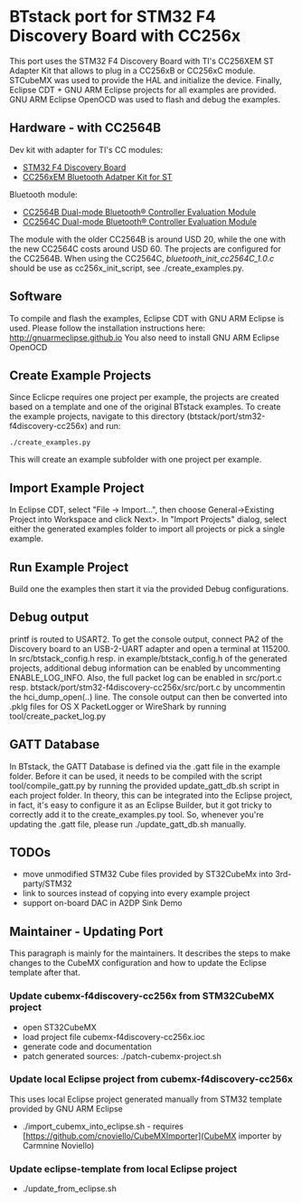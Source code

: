 # BTstack port for STM32 F4 Discovery Board with CC256x

This port uses the STM32 F4 Discovery Board with TI's CC256XEM ST Adapter Kit that allows to plug in a CC256xB or CC256xC module.
STCubeMX was used to provide the HAL and initialize the device. Finally, Eclipse CDT + GNU ARM Eclipse projects for all examples are provided.
GNU ARM Eclipse OpenOCD was used to flash and debug the examples.

## Hardware - with CC2564B

Dev kit with adapter for TI's CC modules:
- [STM32 F4 Discovery Board](http://www.st.com/en/evaluation-tools/stm32f4discovery.html)
- [CC256xEM Bluetooth Adatper Kit for ST](https://store.ti.com/CC256XEM-STADAPT-CC256xEM-Bluetooth-Adapter-Kit-P45158.aspx)

Bluetooth module:
- [CC2564B Dual-mode Bluetooth® Controller Evaluation Module](https://store.ti.com/cc2564modnem.aspx)
- [CC2564C Dual-mode Bluetooth® Controller Evaluation Module](https://store.ti.com/CC256XCQFN-EM-CC2564C-Dual-Mode-Bluetooth-Controller-Evaluation-Module-P51277.aspx) 

The module with the older CC2564B is around USD 20, while the one with the new CC2564C costs around USD 60. The projects are configured for the CC2564B. When using the CC2564C, *bluetooth_init_cc2564C_1.0.c* should be use as cc256x_init_script, see ./create_examples.py.

## Software

To compile and flash the examples, Eclipse CDT with GNU ARM Eclipse is used. Please follow the installation instructions here: http://gnuarmeclipse.github.io
You also need to install GNU ARM Eclipse OpenOCD

## Create Example Projects
Since Eclicpe requires one project per example, the projects are created based on a template and one of the original BTstack examples. To create the example projects, navigate to this directory (btstack/port/stm32-f4discovery-cc256x) and run:

	./create_examples.py

This will create an example subfolder with one project per example.

## Import Example Project
In Eclipse CDT, select "File -> Import...", then choose General->Existing Project into Workspace and click Next>. In "Import Projects" dialog, select either the generated examples folder to import all projects or pick a single example.

## Run Example Project
Build one the examples then start it via the provided Debug configurations.

## Debug output
printf is routed to USART2. To get the console output, connect PA2 of the Discovery board to an USB-2-UART adapter and open a terminal at 115200.
In src/btstack_config.h resp. in example/btstack_config.h of the generated projects, additional debug information can be enabled by uncommenting ENABLE_LOG_INFO.
Also, the full packet log can be enabled in src/port.c resp. btstack/port/stm32-f4discovery-cc256x/src/port.c by uncommentin the hci_dump_open(..) line. The console output can then be converted into .pklg files for OS X PacketLogger or WireShark by running tool/create_packet_log.py

## GATT Database
In BTstack, the GATT Database is defined via the .gatt file in the example folder. Before it can be used, it needs to be compiled with the script tool/compile_gatt.py by running the provided update_gatt_db.sh script in each project folder. In theory, this can be integrated into the Eclipse project, in fact, it's easy to configure it as an Eclipse Builder, but it got tricky to correctly add it to the create_examples.py tool. So, whenever you're updating the .gatt file, please run ./update_gatt_db.sh manually.

## TODOs
  - move unmodified STM32 Cube files provided by ST32CubeMx into 3rd-party/STM32
  - link to sources instead of copying into every example project
  - support on-board DAC in A2DP Sink Demo

## Maintainer - Updating Port
This paragraph is mainly for the maintainers. It describes the steps to make changes to the CubeMX configuration and how to update the Eclipse template after that.

### Update cubemx-f4discovery-cc256x from STM32CubeMX project
- open ST32CubeMX
- load project file cubemx-f4discovery-cc256x.ioc
- generate code and documentation
- patch generated sources: ./patch-cubemx-project.sh

### Update local Eclipse project from cubemx-f4discovery-cc256x
This uses local Eclipse project generated manually from STM32 template provided by GNU ARM Eclipse
- ./import_cubemx_into_eclipse.sh - requires [https://github.com/cnoviello/CubeMXImporter](CubeMX importer by Carmnine Noviello)

### Update eclipse-template from local Eclipse project
- ./update_from_eclipse.sh

